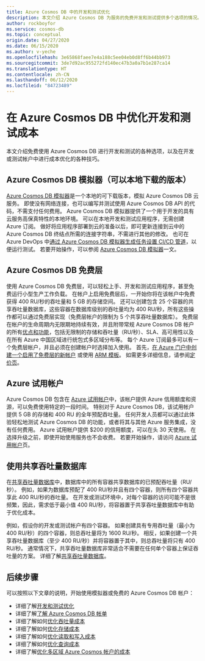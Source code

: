 ```yaml
---
title: Azure Cosmos DB 中的开发和测试优化
description: 本文介绍 Azure Cosmos DB 为服务的免费开发和测试提供多个选项的情况。
author: rockboyfor
ms.service: cosmos-db
ms.topic: conceptual
origin.date: 04/27/2020
ms.date: 06/15/2020
ms.author: v-yeche
ms.openlocfilehash: 3e65868faee7e4a188c5ee04eb0d8ff6b44bb973
ms.sourcegitcommit: 3de7d92ac955272fd140ec47b3a0a7b1e287ca14
ms.translationtype: HT
ms.contentlocale: zh-CN
ms.lasthandoff: 06/12/2020
ms.locfileid: "84723489"
---
```

# <a name="optimize-development-and-testing-cost-in-azure-cosmos-db"></a>在 Azure Cosmos DB 中优化开发和测试成本

本文介绍免费使用 Azure Cosmos DB 进行开发和测试的各种选项，以及在开发或测试帐户中进行成本优化的各种技巧。

## <a name="azure-cosmos-db-emulator-locally-downloadable-version"></a>Azure Cosmos DB 模拟器（可以本地下载的版本）

[Azure Cosmos DB 模拟器](local-emulator.md)是一个本地的可下载版本，模拟 Azure Cosmos DB 云服务。 即使没有网络连接，也可以编写并测试使用 Azure Cosmos DB API 的代码，不需支付任何费用。 Azure Cosmos DB 模拟器提供了一个用于开发的具有云服务高保真特性的本地环境。 可以在本地开发和测试应用程序，无需创建 Azure 订阅。 做好将应用程序部署到云的准备以后，即可更新连接到云中的 Azure Cosmos DB 终结点所需的连接字符串，不需进行其他的修改。 也可在 Azure DevOps 中[通过 Azure Cosmos DB 模拟器生成任务设置 CI/CD 管道](tutorial-setup-ci-cd.md)，以便运行测试。 若要开始操作，可以参阅 [Azure Cosmos DB 模拟器](local-emulator.md)一文。

## <a name="azure-cosmos-db-free-tier"></a>Azure Cosmos DB 免费层

使用 Azure Cosmos DB 免费层，可以轻松上手、开发和测试应用程序，甚至免费运行小型生产工作负载。 在帐户上启用免费层后，一开始你将在该帐户中免费获得 400 RU/秒的吞吐量和 5 GB 的存储空间。 还可以创建包含 25 个容器的共享吞吐量数据库，这些容器在数据库级别的吞吐量均为 400 RU/秒，所有这些操作都可以通过免费层实现（免费层帐户的限制为 5 个共享吞吐量数据库）。 免费层在帐户的生命周期内无限期地持续有效，并且附带常规 Azure Cosmos DB 帐户的所有[优点和功能](introduction.md#key-benefits)，包括无限制的存储和吞吐量（RU/秒）、SLA、高可用性以及在所有 Azure 中国区域进行统包式多区域分布等。 每个 Azure 订阅最多可以有一个免费层帐户，并且必须在创建帐户时选择加入使用。 首先，[在 Azure 门户中创建一个启用了免费层的新帐户](create-cosmosdb-resources-portal.md) 或使用 [ARM 模板](manage-sql-with-resource-manager.md#free-tier)。 如需更多详细信息，请参阅[定价页](https://www.azure.cn/pricing/details/cosmos-db/)。

<!--Not Available on ## Try Azure Cosmos DB for free-->
<!--Not Available on [Try Azure Cosmos DB for free](https://www.azure.cn/try/cosmosdb/)-->

## <a name="azure-trial-account"></a>Azure 试用帐户

Azure Cosmos DB 包含在 [Azure 试用帐户](https://www.azure.cn/pricing/1rmb-trial)中，该帐户提供 Azure 信用额度和资源，可以免费使用特定的一段时间。 特别对于 Azure Cosmos DB，该试用帐户提供 5 GB 的存储和 400 RU 的全年预配吞吐量。 任何开发人员都可以通过此体验轻松地测试 Azure Cosmos DB 的功能，或者将其与其他 Azure 服务集成，没有任何费用。 Azure 试用帐户提供 $200 的信用额度，可以在头 30 天使用。 在选择升级之前，即使开始使用服务也不会收费。 若要开始操作，请访问 [Azure 试用帐户](https://www.azure.cn/pricing/1rmb-trial)页。

## <a name="use-shared-throughput-databases"></a>使用共享吞吐量数据库

在[共享吞吐量数据库](set-throughput.md#set-throughput-on-a-database)中，数据库中的所有容器共享数据库的已预配吞吐量（RU/秒）。 例如，如果为数据库预配了 400 RU/秒并且有四个容器，则所有四个容器共享此 400 RU/秒的吞吐量。 在开发或测试环境中，对每个容器的访问可能不是很频繁，因此，需求低于最小值 400 RU/秒，将容器置于共享吞吐量数据库中有助于优化成本。

例如，假设你的开发或测试帐户有四个容器。 如果创建具有专用吞吐量（最小为 400 RU/秒）的四个容器，则总吞吐量将为 1600 RU/秒。 相反，如果创建一个共享吞吐量数据库（至少 400 RU/秒）并将容器置于其中，则总吞吐量将只有 400 RU/秒。 通常情况下，共享吞吐量数据库非常适合不需要在任何单个容器上保证吞吐量的方案。  详细了解[共享吞吐量数据库](set-throughput.md#set-throughput-on-a-database)。

## <a name="next-steps"></a>后续步骤

可以按照以下文章的说明，开始使用模拟器或免费的 Azure Cosmos DB 帐户：

* 详细了解[开发和测试优化](optimize-dev-test.md)
* 详细了解[了解 Azure Cosmos DB 帐单](understand-your-bill.md)
* 详细了解如何[优化吞吐量成本](optimize-cost-throughput.md)
* 详细了解如何[优化存储成本](optimize-cost-storage.md)
* 详细了解如何[优化读取和写入成本](optimize-cost-reads-writes.md)
* 详细了解如何[优化查询成本](optimize-cost-queries.md)
* 详细了解[优化多区域 Azure Cosmos 帐户的成本](optimize-cost-regions.md)

<!-- Update_Description: update meta properties, wording update, update link -->